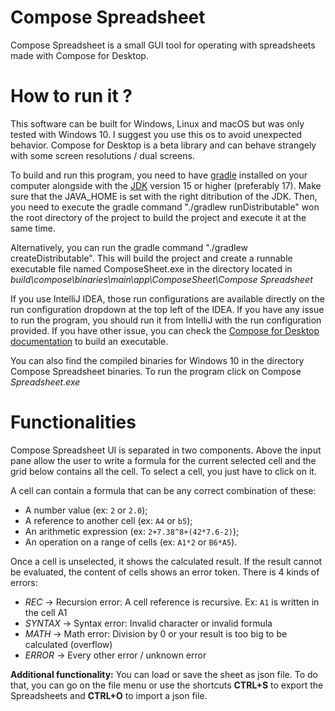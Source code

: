 # Compose Spreadsheet
Compose Spreadsheet is a small GUI tool for operating with spreadsheets made with Compose for Desktop.

# How to run it ?
This software can be built for Windows, Linux and macOS but was only tested with Windows 10. I suggest you use this os
to avoid unexpected behavior. Compose for Desktop is a beta library and can behave strangely with some screen resolutions / dual screens.

To build and run this program, you need to have [gradle](https://gradle.org/install/) installed on your computer alongside 
with the [JDK](https://adoptium.net/?variant=openjdk17&jvmVariant=hotspot) version 15 or higher (preferably 17). Make sure that the JAVA_HOME is set with the right ditribution of the JDK.
Then, you need to execute the gradle command "./gradlew runDistributable" won the root directory of the project to build the project and execute it at the same time.

Alternatively, you can run the gradle command "./gradlew createDistributable". This will build the project and create a
runnable executable file named ComposeSheet.exe in the directory located in _build\compose\binaries\main\app\ComposeSheet\Compose Spreadsheet_

If you use IntelliJ IDEA, those run configurations are available directly on the run configuration dropdown at the top left of the IDEA.
If you have any issue to run the program, you should run it from IntelliJ with the run configuration provided. If you have other issue,
you can check the [Compose for Desktop documentation](https://github.com/JetBrains/compose-jb/tree/master/tutorials/Native_distributions_and_local_execution) to build an executable. 

You can also find the compiled binaries for Windows 10 in the directory Compose Spreadsheet binaries. To run the program click on Compose _Spreadsheet.exe_

# Functionalities
Compose Spreadsheet UI is separated in two components. Above the input pane allow the user to write a formula for the current selected cell
and the grid below contains all the cell. To select a cell, you just have to click on it.

A cell can contain a formula that can be any correct combination of these:
- A number value (ex: `2` or `2.0`);
- A reference to another cell (ex: `A4` or `b5`);
- An arithmetic expression (ex: `2+7.38^8+(42*7.6-2)`);
- An operation on a range of cells (ex: `A1*2` or `B6*A5`).

Once a cell is unselected, it shows the calculated result. If the result cannot be evaluated, the content of cells shows
an error token.
There is 4 kinds of errors:
- _REC_ &rarr; Recursion error: A cell reference is recursive. Ex: `A1` is written in the cell A1
- _SYNTAX_ &rarr; Syntax error: Invalid character or invalid formula
- _MATH_ &rarr; Math error: Division by 0 or your result is too big to be calculated (overflow)
- _ERROR_ &rarr; Every other error / unknown error

**Additional functionality:**
You can load or save the sheet as json file. To do that, you can go on the file menu or use the shortcuts **CTRL+S** to
export the Spreadsheets and **CTRL+O** to import a json file.
